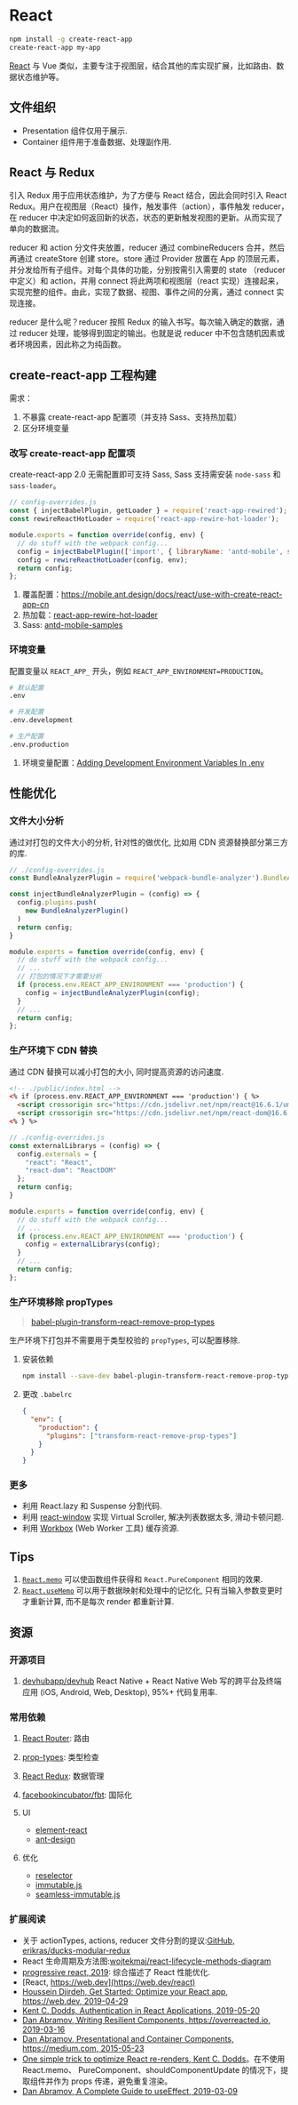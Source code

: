 # React

```bash
npm install -g create-react-app
create-react-app my-app
```

[React](https://reactjs.org/) 与 Vue 类似，主要专注于视图层，结合其他的库实现扩展，比如路由、数据状态维护等。

## 文件组织

* Presentation 组件仅用于展示.
* Container 组件用于准备数据、处理副作用.

## React 与 Redux

引入 Redux 用于应用状态维护，为了方便与 React 结合，因此会同时引入 React Redux。用户在视图层（React）操作，触发事件（action），事件触发 reducer，在 reducer 中决定如何返回新的状态，状态的更新触发视图的更新。从而实现了单向的数据流。

reducer 和 action 分文件夹放置，reducer 通过 combineReducers 合并，然后再通过 createStore 创建 store。store 通过 Provider 放置在 App 的顶层元素，并分发给所有子组件。对每个具体的功能，分别按需引入需要的 state （reducer 中定义）和 action，并用 connect 将此两项和视图层（react 实现）连接起来，实现完整的组件。由此，实现了数据、视图、事件之间的分离，通过 connect 实现连接。

reducer 是什么呢？reducer 按照 Redux 的输入书写。每次输入确定的数据，通过 reducer 处理，能够得到固定的输出。也就是说 reducer 中不包含随机因素或者环境因素，因此称之为纯函数。

## create-react-app 工程构建

需求：

1. 不暴露 create-react-app 配置项（并支持 Sass、支持热加载）
2. 区分环境变量

### 改写 create-react-app 配置项

create-react-app 2.0 无需配置即可支持 Sass, Sass 支持需安装 `node-sass` 和 `sass-loader`。

```javascript
// config-overrides.js
const { injectBabelPlugin, getLoader } = require('react-app-rewired');
const rewireReactHotLoader = require('react-app-rewire-hot-loader');

module.exports = function override(config, env) {
  // do stuff with the webpack config...
  config = injectBabelPlugin(['import', { libraryName: 'antd-mobile', style: 'css' }], config);
  config = rewireReactHotLoader(config, env);
  return config;
};
```

1. 覆盖配置：<https://mobile.ant.design/docs/react/use-with-create-react-app-cn>
2. 热加载：[react-app-rewire-hot-loader](https://github.com/cdharris/react-app-rewire-hot-loader)
3. Sass: [antd-mobile-samples](https://github.com/ant-design/antd-mobile-samples/blob/master/create-react-app/config-overrides.js)

### 环境变量

配置变量以 `REACT_APP_` 开头，例如 `REACT_APP_ENVIRONMENT=PRODUCTION`。

```bash
# 默认配置
.env

# 开发配置
.env.development

# 生产配置
.env.production
```

1. 环境变量配置：[Adding Development Environment Variables In .env](https://github.com/facebook/create-react-app/blob/master/packages/react-scripts/template/README.md#adding-development-environment-variables-in-env)

## 性能优化

### 文件大小分析

通过对打包的文件大小的分析, 针对性的做优化, 比如用 CDN 资源替换部分第三方的库.

```javascript
// ./config-overrides.js
const BundleAnalyzerPlugin = require('webpack-bundle-analyzer').BundleAnalyzerPlugin;

const injectBundleAnalyzerPlugin = (config) => {
  config.plugins.push(
    new BundleAnalyzerPlugin()
  )
  return config;
}

module.exports = function override(config, env) {
  // do stuff with the webpack config...
  // ...
  // 打包的情况下才需要分析
  if (process.env.REACT_APP_ENVIRONMENT === 'production') {
    config = injectBundleAnalyzerPlugin(config);
  }
  // ...
  return config;
};
```

### 生产环境下 CDN 替换

通过 CDN 替换可以减小打包的大小, 同时提高资源的访问速度.

```html
<!-- ./public/index.html -->
<% if (process.env.REACT_APP_ENVIRONMENT === 'production') { %>
  <script crossorigin src="https://cdn.jsdelivr.net/npm/react@16.6.1/umd/react.production.min.js"></script>
  <script crossorigin src="https://cdn.jsdelivr.net/npm/react-dom@16.6.1/umd/react-dom.production.min.js"></script>
<% } %>
```

```javascript
// ./config-overrides.js
const externalLibrarys = (config) => {
  config.externals = {
    "react": "React",
    "react-dom": "ReactDOM"
  };
  return config;
}

module.exports = function override(config, env) {
  // do stuff with the webpack config...
  // ...
  if (process.env.REACT_APP_ENVIRONMENT === 'production') {
    config = externalLibrarys(config);
  }
  // ...
  return config;
};
```

### 生产环境移除 propTypes

> [babel-plugin-transform-react-remove-prop-types](https://github.com/oliviertassinari/babel-plugin-transform-react-remove-prop-types)

生产环境下打包并不需要用于类型校验的 `propTypes`, 可以配置移除.

1. 安装依赖

    ```bash
    npm install --save-dev babel-plugin-transform-react-remove-prop-types
    ```

2. 更改 `.babelrc`

    ```json
    {
      "env": {
        "production": {
          "plugins": ["transform-react-remove-prop-types"]
        }
      }
    }
    ```

### 更多

* 利用 React.lazy 和 Suspense 分割代码.
* 利用 [react-window](https://github.com/bvaughn/react-window) 实现 Virtual Scroller, 解决列表数据太多, 滑动卡顿问题.
* 利用 [Workbox](https://github.com/googlechrome/workbox) (Web Worker 工具) 缓存资源.

## Tips

1. [`React.memo`](https://reactjs.org/docs/react-api.html#reactmemo) 可以使函数组件获得和 `React.PureComponent` 相同的效果.
1. [`React.useMemo`](https://reactjs.org/docs/hooks-reference.html#usememo) 可以用于数据映射和处理中的记忆化, 只有当输入参数变更时才重新计算, 而不是每次 render 都重新计算.

## 资源

### 开源项目

1. [devhubapp/devhub](https://github.com/devhubapp/devhub) React Native + React Native Web 写的跨平台及终端应用 (iOS, Android, Web, Desktop), 95%+ 代码复用率.

### 常用依赖

1. [React Router](https://github.com/ReactTraining/react-router): 路由
2. [prop-types](https://github.com/facebook/prop-types): 类型检查
3. [React Redux](https://github.com/reactjs/react-redux): 数据管理
4. [facebookincubator/fbt](https://github.com/facebookincubator/fbt): 国际化
5. UI

    * [element-react](https://eleme.github.io/element-react/)
    * [ant-design](https://ant.design/)

6. 优化

    * [reselector](https://github.com/reactjs/reselect)
    * [immutable.js](https://github.com/facebook/immutable-js)
    * [seamless-immutable.js](https://github.com/rtfeldman/seamless-immutable)

### 扩展阅读

* 关于 actionTypes, actions, reducer 文件分割的提议:[GitHub, erikras/ducks-modular-redux](https://github.com/erikras/ducks-modular-redux)
* React 生命周期及方法图:[wojtekmaj/react-lifecycle-methods-diagram](https://github.com/wojtekmaj/react-lifecycle-methods-diagram)
* [progressive react, 2019](https://houssein.me/progressive-react): 综合描述了 React 性能优化.
* [React, https://web.dev](https://web.dev/react)
* [Houssein Djirdeh, Get Started: Optimize your React app, https://web.dev, 2019-04-29](https://web.dev/get-started-optimize-react)
* [Kent C. Dodds, Authentication in React Applications, 2019-05-20](https://kentcdodds.com/blog/authentication-in-react-applications)
* [Dan Abramov, Writing Resilient Components, https://overreacted.io, 2019-03-16](https://overreacted.io/writing-resilient-components/)
* [Dan Abramov, Presentational and Container Components, https://medium.com, 2015-05-23](https://medium.com/@dan_abramov/smart-and-dumb-components-7ca2f9a7c7d0)
* [One simple trick to optimize React re-renders, Kent C. Dodds](https://kentcdodds.com/blog/optimize-react-re-renders)。在不使用 React.memo、 PureComponent、shouldComponentUpdate 的情况下，提取组件并作为 props 传递，避免重复渲染。
* [Dan Abramov, A Complete Guide to useEffect, 2019-03-09](https://overreacted.io/a-complete-guide-to-useeffect/)
